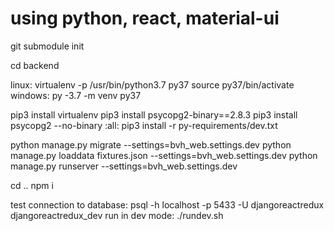 using python, react, material-ui
==================
git submodule init

cd backend 

linux: virtualenv -p /usr/bin/python3.7 py37
       source py37/bin/activate 
windows: py -3.7 -m venv py37


pip3 install virtualenv
pip3 install psycopg2-binary==2.8.3
pip3 install psycopg2 --no-binary :all:
pip3 install -r py-requirements/dev.txt

python manage.py migrate --settings=bvh_web.settings.dev
python manage.py loaddata fixtures.json --settings=bvh_web.settings.dev
python manage.py runserver --settings=bvh_web.settings.dev

cd ..
npm i

test connection to database: psql -h localhost -p 5433 -U djangoreactredux djangoreactredux_dev
run in dev mode: ./rundev.sh
